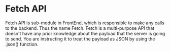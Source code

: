 # Fetch API

Fetch API is sub-module in FrontEnd, which is responsible to make any calls to the backend. Thus the name Fetch.
Fetch is a multi-purpose API that doesn't have any prior knowledge about the payload that the server is going to send.
You are instructing it to treat the payload as JSON by using the .json() function.